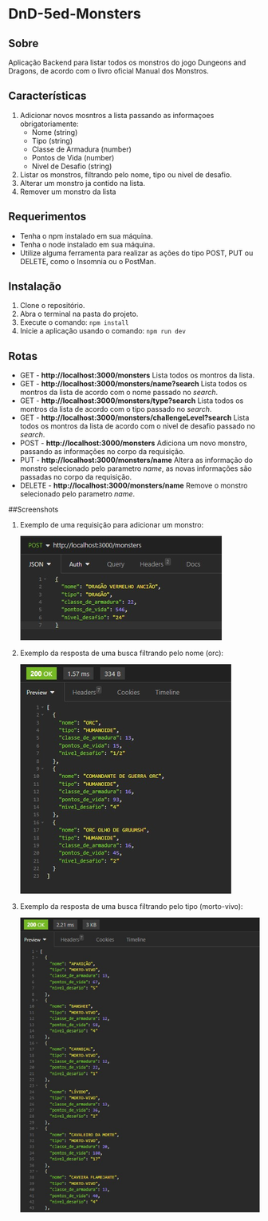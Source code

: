 # DnD-5ed-Monsters

## Sobre
  Aplicação Backend para listar todos os monstros do jogo Dungeons and Dragons, de acordo com o livro oficial Manual dos Monstros.

## Características
  1. Adicionar novos mosntros a lista passando as informaçoes obrigatoriamente:
      - Nome (string)
      - Tipo (string)
      - Classe de Armadura (number)
      - Pontos de Vida (number)
      - Nivel de Desafio (string)
  2. Listar os monstros, filtrando pelo nome, tipo ou nivel de desafio.
  3. Alterar um monstro ja contido na lista.
  4. Remover um monstro da lista

## Requerimentos
  - Tenha o npm instalado em sua máquina.
  - Tenha o node instalado em sua máquina.
  - Utilize alguma ferramenta para realizar as ações do tipo POST, PUT ou DELETE, como o Insomnia ou o PostMan.

## Instalação
  1. Clone o repositório.
  2. Abra o terminal na pasta do projeto.
  3. Execute o comando: `npm install`
  4. Inicie a aplicação usando o comando: `npm run dev`

## Rotas
 - GET - **http://localhost:3000/monsters** Lista todos os montros da lista.
 - GET - **http://localhost:3000/monsters/name?search** Lista todos os montros da lista de acordo com o nome passado no *search*.
 - GET - **http://localhost:3000/monsters/type?search** Lista todos os montros da lista de acordo com o tipo passado no *search*.
 - GET - **http://localhost:3000/monsters/challengeLevel?search** Lista todos os montros da lista de acordo com o nivel de desafio passado no *search*.
 - POST - **http://localhost:3000/monsters** Adiciona um novo monstro, passando as informações no corpo da requisição.
 - PUT - **http://localhost:3000/monsters/name** Altera as informação do monstro selecionado pelo parametro *name*, as novas informações são passadas no corpo da requisição.
 - DELETE - **http://localhost:3000/monsters/name** Remove o monstro selecionado pelo parametro *name*.

##Screenshots

 1. Exemplo de uma requisição para adicionar um monstro:
    
    ![post example](./public/images/post-example.jpg)

2. Exemplo da resposta de uma busca filtrando pelo nome (orc):

   ![post example](./public/images/get-by-name-example.jpg)

3. Exemplo da resposta de uma busca filtrando pelo tipo (morto-vivo):

   ![post example](./public/images/get-by-type-example.jpg)
   
